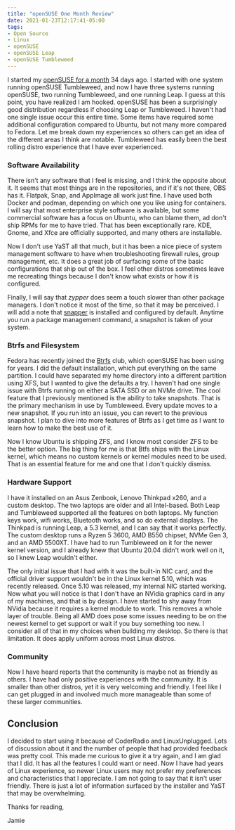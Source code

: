 ```yaml
---
title: "openSUSE One Month Review"
date: 2021-01-23T12:17:41-05:00
tags:
- Open Source
- Linux
- openSUSE
- openSUSE Leap
- openSUSE Tumbleweed
---
```


I started my [openSUSE for a month](https://www.phillipsj.net/posts/opensuse-for-a-month/) 34 days ago. I started with one system running openSUSE Tumbleweed, and now I have three systems running openSUSE, two running Tumbleweed, and one running Leap. I guess at this point, you have realized I am hooked. openSUSE has been a surprisingly good distribution regardless if choosing Leap or Tumbleweed. I haven't had one single issue occur this entire time. Some items have required some additional configuration compared to Ubuntu, but not many more compared to Fedora. Let me break down my experiences so others can get an idea of the different areas I think are notable. Tumbleweed has easily been the best rolling distro experience that I have ever experienced. 

### Software Availability

There isn't any software that I feel is missing, and I think the opposite about it. It seems that most things are in the repositories, and if it's not there, OBS has it. Flatpak, Snap, and AppImage all work just fine. I have used both Docker and podman, depending on which one you like using for containers. I will say that most enterprise style software is available, but some commercial software has a focus on Ubuntu, who can blame them, ad don't ship RPMs for me to have tried. That has been exceptionally rare. KDE, Gnome, and Xfce are officially supported, and many others are installable.

Now I don't use YaST all that much, but it has been a nice piece of system management software to have when troubleshooting firewall rules, group management, etc. It does a great job of surfacing some of the basic configurations that ship out of the box. I feel other distros sometimes leave me recreating things because I don't know what exists or how it is configured.

Finally, I will say that *zypper* does seem a touch slower than other package managers. I don't notice it most of the time, so that it may be perceived. I will add a note that [snapper](https://en.opensuse.org/openSUSE:Snapper_Tutorial) is installed and configured by default. Anytime you run a package management command, a snapshot is taken of your system.

### Btrfs and Filesystem

Fedora has recently joined the [Btrfs](https://btrfs.wiki.kernel.org/index.php/Main_Page) club, which openSUSE has been using for years. I did the default installation, which put everything on the same partition. I could have separated my home directory into a different partition using XFS, but I wanted to give the defaults a try. I haven't had one single issue with Btrfs running on either a SATA SSD or an NVMe drive. The cool feature that I previously mentioned is the ability to take snapshots. That is the primary mechanism in use by Tumbleweed. Every update moves to a new snapshot. If you run into an issue, you can revert to the previous snapshot. I plan to dive into more features of Btrfs as I get time as I want to learn how to make the best use of it.

Now I know Ubuntu is shipping ZFS, and I know most consider ZFS to be the better option. The big thing for me is that Btfs ships with the Linux kernel, which means no custom kernels or kernel modules need to be used. That is an essential feature for me and one that I don't quickly dismiss.

### Hardware Support

I have it installed on an Asus Zenbook, Lenovo Thinkpad x260, and a custom desktop. The two laptops are older and all Intel-based. Both Leap and Tumbleweed supported all the features on both laptops. My function keys work, wifi works, Bluetooth works, and so do external displays. The Thinkpad is running Leap, a 5.3 kernel, and I can say that it works perfectly. The custom desktop runs a Ryzen 5 3600, AMD B550 chipset, NVMe Gen 3, and an AMD 5500XT. I have had to run Tumbleweed on it for the newer kernel version, and I already knew that Ubuntu 20.04 didn't work well on it, so I knew Leap wouldn't either.

The only initial issue that I had with it was the built-in NIC card, and the official driver support wouldn't be in the Linux kernel 5.10, which was recently released. Once 5.10 was released, my internal NIC started working. Now what you will notice is that I don't have an NVidia graphics card in any of my machines, and that is by design. I have started to shy away from NVidia because it requires a kernel module to work. This removes a whole layer of trouble. Being all AMD does pose some issues needing to be on the newest kernel to get support or wait if you buy something too new. I consider all of that in my choices when building my desktop. So there is that limitation. It does apply uniform across most Linux distros.

### Community

Now I have heard reports that the community is maybe not as friendly as others. I have had only positive experiences with the community. It is smaller than other distros, yet it is very welcoming and friendly. I feel like I can get plugged in and involved much more manageable than some of these larger communities. 

## Conclusion

I decided to start using it because of CoderRadio and LinuxUnplugged. Lots of discussion about it and the number of people that had provided feedback was pretty cool. This made me curious to give it a try again, and I am glad that I did. It has all the features I could want or need. Now I have had years of Linux experience, so newer Linux users may not prefer my preferences and characteristics that I appreciate. I am not going to say that it isn't user friendly. There is just a lot of information surfaced by the installer and YaST that may be overwhelming.

Thanks for reading,

Jamie
